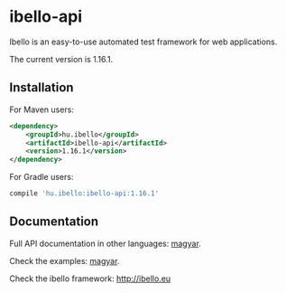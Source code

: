 # ibello-api
Ibello is an easy-to-use automated test framework for web applications.

The current version is 1.16.1.

## Installation

For Maven users:

```xml
<dependency>
    <groupId>hu.ibello</groupId>
    <artifactId>ibello-api</artifactId>
    <version>1.16.1</version>
</dependency>
```

For Gradle users:

```groovy
compile 'hu.ibello:ibello-api:1.16.1'
```

## Documentation

Full API documentation in other languages: [magyar](documentation/API.hu.md).

Check the examples: [magyar](documentation/API-EXAMPLES.hu.md).

Check the ibello framework: http://ibello.eu

